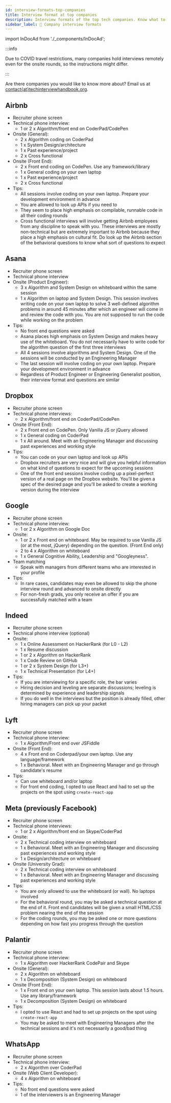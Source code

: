 ```yaml
---
id: interview-formats-top-companies
title: Interview format at top companies
description: Interview formats of the top tech companies. Know what to expect and prepare well for them
sidebar_label: 💼 Company interview formats
---
```


import InDocAd from './\_components/InDocAd';

:::info

Due to COVID travel restrictions, many companies hold interviews remotely even for the onsite rounds, so the instructions might differ.

:::

Are there companies you would like to know more about? Email us at [contact{at}techinterviewhandbook.org](mailto:contact@techinterviewhandbook.org).

## Airbnb

- Recruiter phone screen
- Technical phone interview:
  - 1 or 2 x Algorithm/front end on CoderPad/CodePen
- Onsite (General):
  - 2 x Algorithm coding on CoderPad
  - 1 x System Design/architecture
  - 1 x Past experience/project
  - 2 x Cross functional
- Onsite (Front End):
  - 2 x Front end coding on CodePen. Use any framework/library
  - 1 x General coding on your own laptop
  - 1 x Past experience/project
  - 2 x Cross functional
- Tips:
  - All sessions involve coding on your own laptop. Prepare your development environment in advance
  - You are allowed to look up APIs if you need to
  - They seem to place high emphasis on compilable, runnable code in all their coding rounds
  - Cross functional interviews will involve getting Airbnb employees from any discipline to speak with you. These interviews are mostly non-technical but are extremely important to Airbnb because they place a high emphasis on cultural fit. Do look up the Airbnb section of the behavioral questions to know what sort of questions to expect

## Asana

- Recruiter phone screen
- Technical phone interview
- Onsite (Product Engineer):
  - 3 x Algorithm and System Design on whiteboard within the same session
  - 1 x Algorithm on laptop and System Design. This session involves writing code on your own laptop to solve 3 well-defined algorithm problems in around 45 minutes after which an engineer will come in and review the code with you. You are not supposed to run the code while working on the problem
- Tips:
  - No front end questions were asked
  - Asana places high emphasis on System Design and makes heavy use of the whiteboard. You do not necessarily have to write code for the algorithm question of the first three interviews
  - All 4 sessions involve algorithms and System Design. One of the sessions will be conducted by an Engineering Manager
  - The last session will involve coding on your own laptop. Prepare your development environment in advance
  - Regardless of Product Engineer or Engineering Generalist position, their interview format and questions are similar

## Dropbox

- Recruiter phone screen
- Technical phone interviews:
  - 2 x Algorithm/front end on CoderPad/CodePen
- Onsite (Front End):
  - 2 x Front end on CodePen. Only Vanilla JS or jQuery allowed
  - 1 x General coding on CoderPad
  - 1 x All around. Meet with an Engineering Manager and discussing past experiences and working style
- Tips:
  - You can code on your own laptop and look up APIs
  - Dropbox recruiters are very nice and will give you helpful information on what kind of questions to expect for the upcoming sessions
  - One of the front end sessions involve coding up a pixel-perfect version of a real page on the Dropbox website. You'll be given a spec of the desired page and you'll be asked to create a working version during the interview

## Google

- Recruiter phone screen
- Technical phone interview:
  - 1 or 2 x Algorithm on Google Doc
- Onsite:
  - 1 or 2 x Front end on whiteboard. May be required to use Vanilla JS (or at the most, jQuery) depending on the question. (Front End only)
  - 2 to 4 x Algorithm on whiteboard
  - 1 x General Cognitive Ability, Leadership and "Googleyness".
- Team matching
  - Speak with managers from different teams who are interested in your profile
- Tips:
  - In rare cases, candidates may even be allowed to skip the phone interview round and advanced to onsite directly
  - For non-fresh grads, you only receive an offer if you are successfully matched with a team

<InDocAd/>

## Indeed

- Recruiter phone screen
- Technical phone interview (optional)
- Onsite:
  - 1 x Online Assessment on HackerRank (for L0 - L2)
  - 1 x Resume discussion
  - 1 or 2 x Algorithm on HackerRank
  - 1 x Code Review on GitHub
  - 1 or 2 x System Design (for L3+)
  - 1 x Technical Presentation (for L4+)
- Tips:
  - If you are interviewing for a specific role, the bar varies
  - Hiring decision and leveling are separate discussions; leveling is determined by experience and leadership signals
  - If you do well in the interviews but the position is already filled, other hiring managers can pick up your packet

## Lyft

- Recruiter phone screen
- Technical phone interview:
  - 1 x Algorithm/Front end over JSFiddle
- Onsite (Front End):
  - 4 x Front end on Coderpad/your own laptop. Use any language/framework
  - 1 x Behavioral. Meet with an Engineering Manager and go through candidate's resume
- Tips:
  - Can use whiteboard and/or laptop
  - For front end coding, I opted to use React and had to set up the projects on the spot using `create-react-app`

## Meta (previously Facebook)

- Recruiter phone screen
- Technical phone interviews:
  - 1 or 2 x Algorithm/front end on Skype/CoderPad
- Onsite:
  - 2 x Technical coding interview on whiteboard
  - 1 x Behavioral. Meet with an Engineering Manager and discussing past experiences and working style
  - 1 x Design/architecture on whiteboard
- Onsite (University Grad):
  - 2 x Technical coding interview on whiteboard
  - 1 x Behavioral. Meet with an Engineering Manager and discussing past experiences and working style
- Tips:
  - You are only allowed to use the whiteboard (or wall). No laptops involved
  - For the behavioral round, you may be asked a technical question at the end of it. Front end candidates will be given a small HTML/CSS problem nearing the end of the session
  - For the coding rounds, you may be asked one or more questions depending on how fast you progress through the question

## Palantir

- Recruiter phone screen
- Technical phone interview:
  - 1 x Algorithm over HackerRank CodePair and Skype
- Onsite (General):
  - 2 x Algorithm on whiteboard
  - 1 x Decomposition (System Design) on whiteboard
- Onsite (Front End):
  - 1 x Front end on your own laptop. This session lasts about 1.5 hours. Use any library/framework
  - 1 x Decomposition (System Design) on whiteboard
- Tips:
  - I opted to use React and had to set up projects on the spot using `create-react-app`
  - You may be asked to meet with Engineering Managers after the technical sessions and it's not necessarily a good/bad thing

## WhatsApp

- Recruiter phone screen
- Technical phone interview:
  - 2 x Algorithm over CoderPad
- Onsite (Web Client Developer):
  - 4 x Algorithm on whiteboard
- Tips:
  - No front end questions were asked
  - 1 of the interviewers is an Engineering Manager
